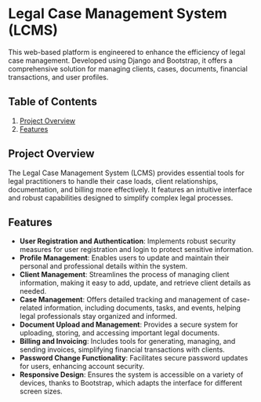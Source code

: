# Legal Case Management System (LCMS)

This web-based platform is engineered to enhance the efficiency of legal case management. Developed using Django and Bootstrap, it offers a comprehensive solution for managing clients, cases, documents, financial transactions, and user profiles.

## Table of Contents
1. [Project Overview](#project-overview)
2. [Features](#features)

## Project Overview
The Legal Case Management System (LCMS) provides essential tools for legal practitioners to handle their case loads, client relationships, documentation, and billing more effectively. It features an intuitive interface and robust capabilities designed to simplify complex legal processes.

## Features
- **User Registration and Authentication**: Implements robust security measures for user registration and login to protect sensitive information.
- **Profile Management**: Enables users to update and maintain their personal and professional details within the system.
- **Client Management**: Streamlines the process of managing client information, making it easy to add, update, and retrieve client details as needed.
- **Case Management**: Offers detailed tracking and management of case-related information, including documents, tasks, and events, helping legal professionals stay organized and informed.
- **Document Upload and Management**: Provides a secure system for uploading, storing, and accessing important legal documents.
- **Billing and Invoicing**: Includes tools for generating, managing, and sending invoices, simplifying financial transactions with clients.
- **Password Change Functionality**: Facilitates secure password updates for users, enhancing account security.
- **Responsive Design**: Ensures the system is accessible on a variety of devices, thanks to Bootstrap, which adapts the interface for different screen sizes.

